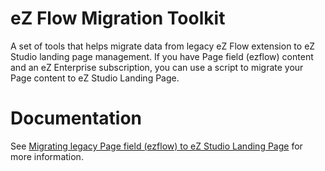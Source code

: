 # eZ Flow Migration Toolkit
A set of tools that helps migrate data from legacy eZ Flow extension to eZ Studio landing page management. If you have Page field (ezflow) content and an eZ Enterprise subscription, you can use a script to migrate your Page content to eZ Studio Landing Page.

# Documentation
See [Migrating legacy Page field (ezflow) to eZ Studio Landing Page](https://doc.ez.no/display/TECHDOC/Migrating+legacy+Page+field+%28ezflow%29+to+eZ+Studio+Landing+Page) for more information.
